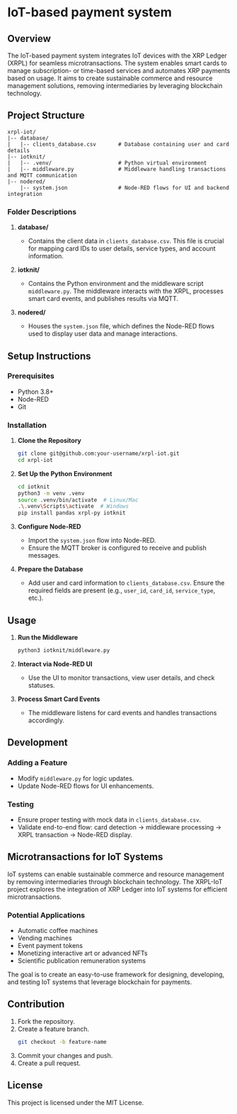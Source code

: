 # IoT-based payment system

## Overview
The IoT-based payment system integrates IoT devices with the XRP Ledger (XRPL) for seamless microtransactions. The system enables smart cards to manage subscription- or time-based services and automates XRP payments based on usage. It aims to create sustainable commerce and resource management solutions, removing intermediaries by leveraging blockchain technology.

## Project Structure
```
xrpl-iot/
|-- database/
|   |-- clients_database.csv       # Database containing user and card details
|-- iotknit/
|   |-- .venv/                     # Python virtual environment
|   |-- middleware.py              # Middleware handling transactions and MQTT communication
|-- nodered/
    |-- system.json                # Node-RED flows for UI and backend integration
```

### Folder Descriptions
1. **database/**
   - Contains the client data in `clients_database.csv`. This file is crucial for mapping card IDs to user details, service types, and account information.

2. **iotknit/**
   - Contains the Python environment and the middleware script `middleware.py`. The middleware interacts with the XRPL, processes smart card events, and publishes results via MQTT.

3. **nodered/**
   - Houses the `system.json` file, which defines the Node-RED flows used to display user data and manage interactions.

## Setup Instructions

### Prerequisites
- Python 3.8+
- Node-RED
- Git

### Installation
1. **Clone the Repository**
   ```bash
   git clone git@github.com:your-username/xrpl-iot.git
   cd xrpl-iot
   ```

2. **Set Up the Python Environment**
   ```bash
   cd iotknit
   python3 -m venv .venv
   source .venv/bin/activate  # Linux/Mac
   .\.venv\Scripts\activate  # Windows
   pip install pandas xrpl-py iotknit
   ```

3. **Configure Node-RED**
   - Import the `system.json` flow into Node-RED.
   - Ensure the MQTT broker is configured to receive and publish messages.

4. **Prepare the Database**
   - Add user and card information to `clients_database.csv`. Ensure the required fields are present (e.g., `user_id`, `card_id`, `service_type`, etc.).

## Usage
1. **Run the Middleware**
   ```bash
   python3 iotknit/middleware.py
   ```

2. **Interact via Node-RED UI**
   - Use the UI to monitor transactions, view user details, and check statuses.

3. **Process Smart Card Events**
   - The middleware listens for card events and handles transactions accordingly.

## Development
### Adding a Feature
- Modify `middleware.py` for logic updates.
- Update Node-RED flows for UI enhancements.

### Testing
- Ensure proper testing with mock data in `clients_database.csv`.
- Validate end-to-end flow: card detection -> middleware processing -> XRPL transaction -> Node-RED display.

## Microtransactions for IoT Systems
IoT systems can enable sustainable commerce and resource management by removing intermediaries through blockchain technology. The XRPL-IoT project explores the integration of XRP Ledger into IoT systems for efficient microtransactions. 

### Potential Applications
- Automatic coffee machines
- Vending machines
- Event payment tokens
- Monetizing interactive art or advanced NFTs
- Scientific publication remuneration systems

The goal is to create an easy-to-use framework for designing, developing, and testing IoT systems that leverage blockchain for payments.

## Contribution
1. Fork the repository.
2. Create a feature branch.
   ```bash
   git checkout -b feature-name
   ```
3. Commit your changes and push.
4. Create a pull request.

## License
This project is licensed under the MIT License.

